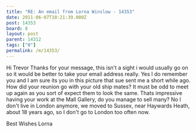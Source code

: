 ```yaml
---
title: "RE: An email from Lorna Winslow - 14353"
date: 2011-06-07T10:21:39.000Z
post: 14353
board: 8
layout: post
parent: 14312
tags: ["0"]
permalink: /m/14353/
---
```

Hi Trevor
Thanks for your message, this isn't a sight i would usually go on so it would be better to take your email address really. Yes I do remember you and I am sure its you in this picture that sue sent me a short while ago. How did your reunion go with your old ship mates? It must be odd to meet up again as you sort of expect them to look the same.
Thats impressive having your work at the Mall Gallery, do you manage to sell many?
No I don't live in London anymore, we moved to Sussex, near Haywards Heath, about 18 years ago, so I don't go to London too often now.

Best Wishes
Lorna
